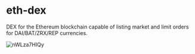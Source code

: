# eth-dex
DEX for the Ethereum blockchain capable of listing market and limit orders for DAI/BAT/ZRX/REP currencies.

![nWLza7HIQy](https://user-images.githubusercontent.com/5507707/133622021-ff294be7-f56c-43a2-a173-9cb94946d35f.gif)
